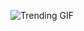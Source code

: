 
<!-- GIF_SECTION -->
![Trending GIF](https://media4.giphy.com/media/v1.Y2lkPThiYjIxNzcyZnZweW84aWF2OHY3ZTFrdmV3ODJraWdpeGx0NGlmYjFkanJ3NnZ6MiZlcD12MV9naWZzX3NlYXJjaCZjdD1n/bGgsc5mWoryfgKBx1u/giphy.gif)
<!-- END_GIF_SECTION -->
